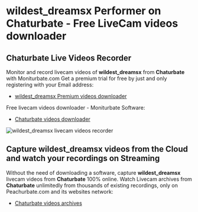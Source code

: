 # wildest_dreamsx Performer on Chaturbate - Free LiveCam videos downloader

## Chaturbate Live Videos Recorder

Monitor and record livecam videos of **wildest_dreamsx** from **Chaturbate** with Moniturbate.com
Get a premium trial for free by just and only registering with your Email address:
* [wildest_dreamsx Premium videos downloader](https://moniturbate.com/request-demo-licence-key.html)

Free livecam videos downloader - Moniturbate Software:
* [Chaturbate videos downloader](https://moniturbate.com/moniturbate-download-software.html)

![wildest_dreamsx livecam videos recorder](https://peachurnet.com/templates/moniturbate-software.png)


## Capture wildest_dreamsx videos from the Cloud and watch your recordings on Streaming

Without the need of downloading a software, capture **wildest_dreamsx** livecam videos from **Chaturbate** 100% online.
Watch Livecam archives from **Chaturbate** unlimitedly from thousands of existing recordings, only on Peachurbate.com and its websites network:
* [Chaturbate videos archives](https://peachurnet.com/)